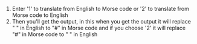 1. Enter '1' to translate from English to Morse code or '2' to translate from Morse code to English
2. Then you'll get the output, in this when you get the output it will replace " " in English to "#" in Morse code and if you choose '2' it will replace "#" in Morse code to " " in English
